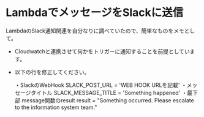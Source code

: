 # LambdaでメッセージをSlackに送信

LambdaのSlack通知関連を自分なりに調べていたので、簡単なものをメモとして。

  - Cloudwatchと連携させて何かをトリガーに通知することを前提としています。
  - 以下の行を修正してください。

    ・SlackのWebHook
    SLACK_POST_URL = 'WEB HOOK URLを記載'
    ・メッセージタイトル
    SLACK_MESSAGE_TITLE = 'Something happened'
    ・最下部 message関数のresult
    result = "Something occurred. Please escalate to the information system team."
